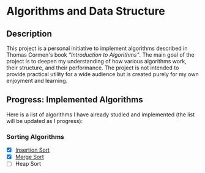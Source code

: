 # Algorithms and Data Structure

## Description
This project is a personal initiative to implement algorithms described in Thomas Cormen's book *"Introduction to Algorithms"*. The main goal of the project is to deepen my understanding of how various algorithms work, their structure, and their performance. The project is not intended to provide practical utility for a wide audience but is created purely for my own enjoyment and learning.

## Progress: Implemented Algorithms
Here is a list of algorithms I have already studied and implemented (the list will be updated as I progress):

### Sorting Algorithms
- [x] [Insertion Sort](/sort/insertionSort/README.md)
- [x] [Merge Sort](/sort/mergeSort/README.md)
- [ ] Heap Sort